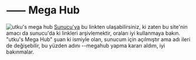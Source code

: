 # ⸺ Mega Hub
![utku's mega hub](https://i.imgur.com/3jUoP7v.jpg)
[Sunucu'ya](https://discord.gg/3PewjsK2AU) bu linkten ulaşabilirsiniz, ki zaten bu site'nin amacı da sunucu'da ki linkleri arşivlemektir, oraları iyi kullanmaya bakın.
"utku's Mega Hub" şuan ki ismiyle olan, sunucum için açılmıştır ama adı ileri de değişebilir, bu yüzden adını --megahub yapma kararı aldım, iyi bakınmalar.
